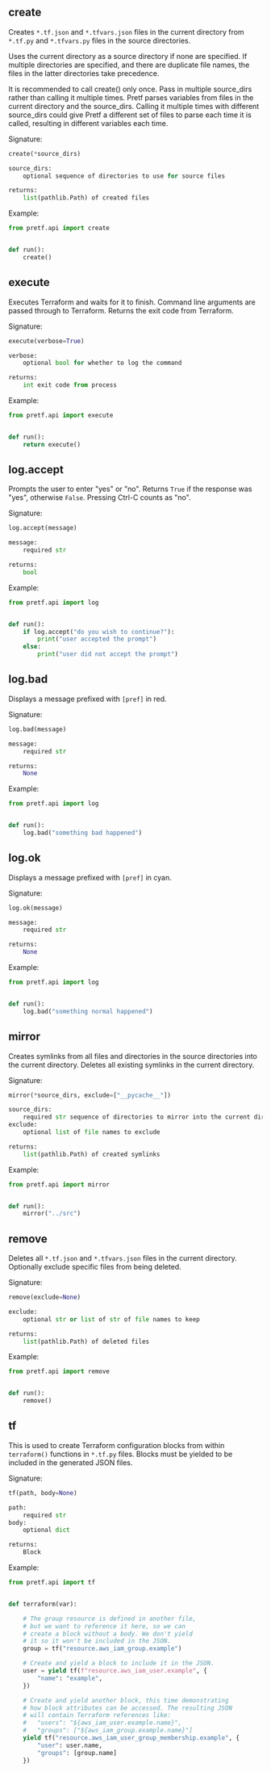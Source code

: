 ## create

Creates `*.tf.json` and `*.tfvars.json` files in the current directory from `*.tf.py` and `*.tfvars.py` files in the source directories.

Uses the current directory as a source directory if none are specified. If multiple directories are specified, and there are duplicate file names, the files in the latter directories take precedence.

It is recommended to call create() only once. Pass in multiple source_dirs rather than calling it multiple times. Pretf parses variables from files in the current directory and the source_dirs. Calling it multiple times with different source_dirs could give Pretf a different set of files to parse each time it is called, resulting in different variables each time.

Signature:

```python
create(*source_dirs)

source_dirs:
    optional sequence of directories to use for source files

returns:
    list(pathlib.Path) of created files
```

Example:

```python
from pretf.api import create


def run():
    create()
```

## execute

Executes Terraform and waits for it to finish. Command line arguments are passed through to Terraform. Returns the exit code from Terraform.

Signature:

```python
execute(verbose=True)

verbose:
    optional bool for whether to log the command

returns:
    int exit code from process
```

Example:

```python
from pretf.api import execute


def run():
    return execute()
```

## log.accept

Prompts the user to enter "yes" or "no". Returns `True` if the response was "yes", otherwise `False`. Pressing Ctrl-C counts as "no".

Signature:

```python
log.accept(message)

message:
    required str

returns:
    bool
```

Example:

```python
from pretf.api import log


def run():
    if log.accept("do you wish to continue?"):
        print("user accepted the prompt")
    else:
        print("user did not accept the prompt")
```

## log.bad

Displays a message prefixed with `[pref]` in red.

Signature:

```python
log.bad(message)

message:
    required str

returns:
    None
```

Example:

```python
from pretf.api import log


def run():
    log.bad("something bad happened")
```

## log.ok

Displays a message prefixed with `[pref]` in cyan.

Signature:

```python
log.ok(message)

message:
    required str

returns:
    None
```

Example:

```python
from pretf.api import log


def run():
    log.bad("something normal happened")
```

## mirror

Creates symlinks from all files and directories in the source directories into the current directory. Deletes all existing symlinks in the current directory.

Signature:

```python
mirror(*source_dirs, exclude=["__pycache__"])

source_dirs:
    required str sequence of directories to mirror into the current directory
exclude:
    optional list of file names to exclude

returns:
    list(pathlib.Path) of created symlinks
```

Example:

```python
from pretf.api import mirror


def run():
    mirror("../src")
```

## remove

Deletes all `*.tf.json` and `*.tfvars.json` files in the current directory. Optionally exclude specific files from being deleted.

Signature:

```python
remove(exclude=None)

exclude:
    optional str or list of str of file names to keep

returns:
    list(pathlib.Path) of deleted files
```

Example:

```python
from pretf.api import remove


def run():
    remove()
```

## tf

This is used to create Terraform configuration blocks from within `terraform()` functions in `*.tf.py` files. Blocks must be yielded to be included in the generated JSON files.

Signature:

```python
tf(path, body=None)

path:
    required str
body:
    optional dict

returns:
    Block
```

Example:

```python
from pretf.api import tf


def terraform(var):

    # The group resource is defined in another file,
    # but we want to reference it here, so we can
    # create a block without a body. We don't yield
    # it so it won't be included in the JSON.
    group = tf("resource.aws_iam_group.example")

    # Create and yield a block to include it in the JSON.
    user = yield tf(f"resource.aws_iam_user.example", {
        "name": "example",
    })

    # Create and yield another block, this time demonstrating
    # how block attributes can be accessed. The resulting JSON
    # will contain Terraform references like:
    #   "users": "${aws_iam_user.example.name}",
    #   "groups": ["${aws_iam_group.example.name}"]
    yield tf("resource.aws_iam_user_group_membership.example", {
        "user": user.name,
        "groups": [group.name]
    })
```
